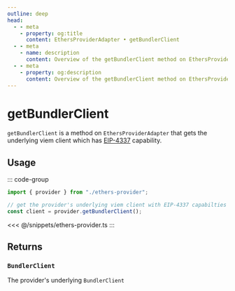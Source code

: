 ```yaml
---
outline: deep
head:
  - - meta
    - property: og:title
      content: EthersProviderAdapter • getBundlerClient
  - - meta
    - name: description
      content: Overview of the getBundlerClient method on EthersProviderAdapter in aa-ethers
  - - meta
    - property: og:description
      content: Overview of the getBundlerClient method on EthersProviderAdapter in aa-ethers
---
```


# getBundlerClient

`getBundlerClient` is a method on `EthersProviderAdapter` that gets the underlying viem client which has [EIP-4337](https://eips.ethereum.org/EIPS/eip-4337) capability.

## Usage

::: code-group

```ts [example.ts]
import { provider } from "./ethers-provider";

// get the provider's underlying viem client with EIP-4337 capabilties
const client = provider.getBundlerClient();
```

<<< @/snippets/ethers-provider.ts
:::

## Returns

### `BundlerClient`

The provider's underlying `BundlerClient`
